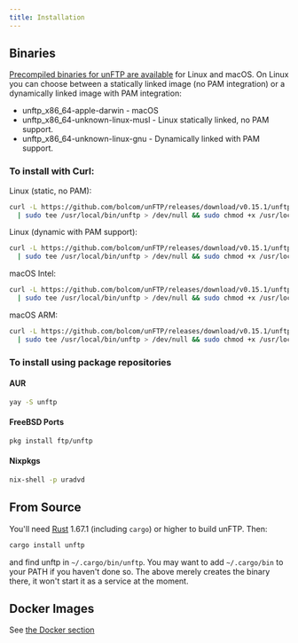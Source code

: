 ```yaml
---
title: Installation
---
```


## Binaries

[Precompiled binaries for unFTP are available](https://github.com/bolcom/unFTP/releases) for Linux and macOS. On Linux
you can choose between a statically linked image (no PAM integration) or a dynamically linked image with PAM
integration:

- unftp_x86_64-apple-darwin - macOS
- unftp_x86_64-unknown-linux-musl - Linux statically linked, no PAM support.
- unftp_x86_64-unknown-linux-gnu - Dynamically linked with PAM support.

### To install with Curl:

Linux (static, no PAM):

```sh
curl -L https://github.com/bolcom/unFTP/releases/download/v0.15.1/unftp_x86_64-unknown-linux-musl \
  | sudo tee /usr/local/bin/unftp > /dev/null && sudo chmod +x /usr/local/bin/unftp
```

Linux (dynamic with PAM support):

```sh
curl -L https://github.com/bolcom/unFTP/releases/download/v0.15.1/unftp_x86_64-unknown-linux-gnu \
  | sudo tee /usr/local/bin/unftp > /dev/null && sudo chmod +x /usr/local/bin/unftp
```

macOS Intel:

```sh
curl -L https://github.com/bolcom/unFTP/releases/download/v0.15.1/unftp_x86_64-apple-darwin \
  | sudo tee /usr/local/bin/unftp > /dev/null && sudo chmod +x /usr/local/bin/unftp
```

macOS ARM:

```sh
curl -L https://github.com/bolcom/unFTP/releases/download/v0.15.1/unftp_aarch64-apple-darwin \
  | sudo tee /usr/local/bin/unftp > /dev/null && sudo chmod +x /usr/local/bin/unftp
```

### To install using package repositories

#### AUR

```sh
yay -S unftp
```

#### FreeBSD Ports

```sh
pkg install ftp/unftp
```

#### Nixpkgs

```sh
nix-shell -p uradvd
```

## From Source

You'll need [Rust](https://rust-lang.org) 1.67.1 (including `cargo`) or higher to build unFTP. Then:

```sh
cargo install unftp
```

and find unftp in `~/.cargo/bin/unftp`. You may want to add `~/.cargo/bin` to your PATH if you haven't done so. The
above
merely creates the binary there, it won't start it as a service at the moment.

## Docker Images

See [the Docker section](/server/docker)

